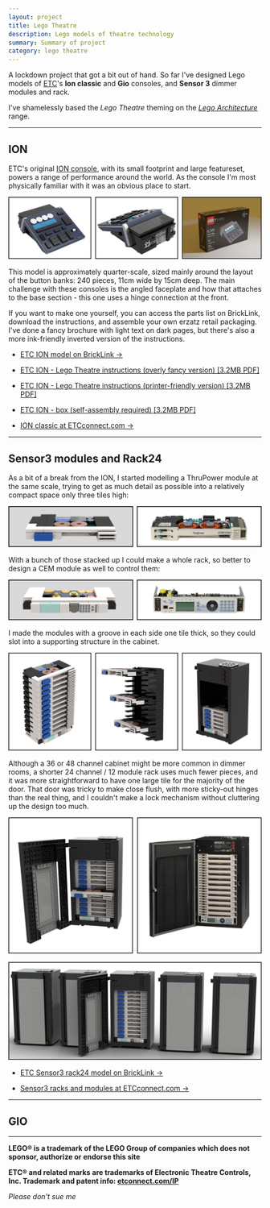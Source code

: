 ```yaml
---
layout: project
title: Lego Theatre
description: Lego models of theatre technology
summary: Summary of project
category: lego theatre
---
```


A lockdown project that got a bit out of hand. So far I've designed Lego models of <a href="https://www.etcconnect.com/" title="Electronic Theatre Controls">ETC</a>'s **Ion classic** and **Gio** consoles, and **Sensor 3** dimmer modules and rack.

I've shamelessly based the *Lego Theatre* theming on the *<a href="https://www.lego.com/en-gb/themes/architecture/story" title="Lego Architecture at Lego.com">Lego Architecture</a>* range.

---

## ION

ETC's original <a href="https://www.etcconnect.com/Products/Legacy/Console/Eos-Family/Ion/Features.aspx" title="ION classic console at ETCconnect.com">ION console</a>, with its small footprint and large featureset, powers a range of performance around the world. As the console I'm most physically familiar with it was an obvious place to start.

![Images of the Lego ION model and packaging](/resources/ion-images.jpg)

This model is approximately quarter-scale, sized mainly around the layout of the button banks: 240 pieces, 11cm wide by 15cm deep. The main challenge with these consoles is the angled faceplate and how that attaches to the base section - this one uses a hinge connection at the front.

If you want to make one yourself, you can access the parts list on BrickLink, download the instructions, and assemble your own erzatz retail packaging. I've done a fancy brochure with light text on dark pages, but there's also a more ink-friendly inverted version of the instructions.

* <a href="https://www.bricklink.com/v3/studio/edit.page?idModel=147578" title="ETC ION Lego model on BrickLink">ETC ION model on BrickLink -></a>

* [ETC ION - Lego Theatre instructions (overly fancy version) [3.2MB PDF]](/resources/LegoION-darkinstructions.pdf)

* [ETC ION - Lego Theatre instructions (printer-friendly version) [3.2MB PDF]](/resources/LegoION-lightinstructions.pdf)

* [ETC ION - box (self-assembly required) [3.2MB PDF]](/resources/LegoION-DIYbox.pdf)

* [ION classic at ETCconnect.com ->](https://www.etcconnect.com/Products/Legacy/Console/Eos-Family/Ion/Features.aspx)

---

## Sensor3 modules and Rack24

As a bit of a break from the ION, I started modelling a ThruPower module at the same scale, trying to get as much detail as possible into a relatively compact space only three tiles high:

![Images of the Lego Thrupower module model and ETC original](/resources/sensor3-thrupower-images.jpg)

With a bunch of those stacked up I could make a whole rack, so better to design a CEM module as well to control them:

![Images of the Lego CEM module model and ETC original](/resources/sensor3-cem-images.jpg)

I made the modules with a groove in each side one tile thick, so they could slot into a supporting structure in the cabinet.

![Images of the Lego module stack, mounting rails and cabinet](/resources/sensor3-modulemounts-images.jpg)

Although a 36 or 48 channel cabinet might be more common in dimmer rooms, a shorter 24 channel / 12 module rack uses much fewer pieces, and it was more straightforward to have one large tile for the majority of the door. That door was tricky to make close flush, with more sticky-out hinges than the real thing, and I couldn't make a lock mechanism without cluttering up the design too much.

![Images of the Lego Sensor3 racks model and ETC originals](/resources/sensor3-rack24-images.jpg)

![Image of a row of Lego Sensor3 rack24 cabinets, one with door opened](/resources/sensor3-rackrow.jpg)

* <a href="https://www.bricklink.com/v3/studio/edit.page?idModel=147578" title="ETC Sensor3 rack24 Lego model on BrickLink">ETC Sensor3 rack24 model on BrickLink -></a>

* [Sensor3 racks and modules at ETCconnect.com ->](https://www.etcconnect.com/Products/Power-Controls/Racks-and-Panels/Sensor3/Installation.aspx)

---

## GIO

---

**LEGO® is a trademark of the LEGO Group of companies which does not sponsor, authorize or endorse this site**

**ETC® and related marks are trademarks of Electronic Theatre Controls, Inc.
Trademark and patent info: <a href="http://etcconnect.com/IP">etconnect.com/IP</a>**

*Please don't sue me*
